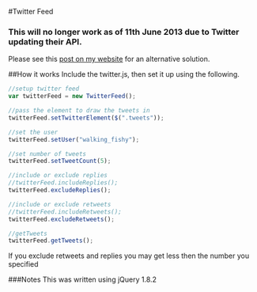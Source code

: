 #Twitter Feed

### This will no longer work as of 11th June 2013 due to Twitter updating their API.
Please see this [post on my website](http://www.martinblackburn.co.uk/blog/creating-a-custom-twitter-feed.html) for an alternative solution.


##How it works
Include the twitter.js, then set it up using the following.

```javascript
//setup twitter feed
var twitterFeed = new TwitterFeed();

//pass the element to draw the tweets in
twitterFeed.setTwitterElement($(".tweets"));

//set the user
twitterFeed.setUser("walking_fishy");

//set number of tweets
twitterFeed.setTweetCount(5);

//include or exclude replies
//twitterFeed.includeReplies();
twitterFeed.excludeReplies();

//include or exclude retweets
//twitterFeed.includeRetweets();
twitterFeed.excludeRetweets();

//getTweets
twitterFeed.getTweets();
```

If you exclude retweets and replies you may get less then the number you specified

###Notes
This was written using jQuery 1.8.2
